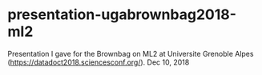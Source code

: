# presentation-ugabrownbag2018-ml2
Presentation I gave for the Brownbag on ML2 at Universite Grenoble Alpes (https://datadoct2018.sciencesconf.org/). Dec 10, 2018
